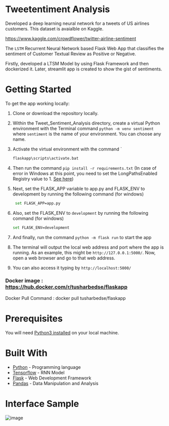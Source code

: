 # Tweetentiment Analysis 

Developed a deep learning neural network for a tweets of US airlines customers. This dataset is avaialble on Kaggle.


https://www.kaggle.com/crowdflower/twitter-airline-sentiment


The `LSTM` Recurrent Neural Network based Flask Web App that classifies the sentiment of Customer Textual Review as Positive or Negative. 

Firstly, developed a LTSM Model by using Flask Framework and then dockerized it. Later, streamlit app is created to show the gist of sentiments.


# Getting Started

To get the app working locally:
1. Clone or download the repository locally.
2. Within the Tweet_Sentiment_Analysis directory, create a virtual Python environment with the Terminal command `python -m venv sentiment` where `sentiment` is the name of your environment. You can choose any name.
3. Activate the virtual environment with the command        `
    ```bash                 
    flaskapp\scripts\activate.bat
    ```
4. Then run the command `pip install -r requirements.txt` (In case of error in Windows at this point, you need to set the LongPathsEnabled Registry value to 1. [See here](https://stackoverflow.com/questions/54778630/could-not-install-packages-due-to-an-environmenterror-errno-2-no-such-file-or/55189256#55189256))
5. Next, set the FLASK_APP variable to app.py and FLASK_ENV to development by running the following command (for windows) 
   ```bash
    set FLASK_APP=app.py
    ```
6. Also, set the FLASK_ENV to `development` by running the following command (for windows)
    ```bash
    set FLASK_ENV=development
    ```
7. And finally, run the command `python -m flask run` to start the app
8. The terminal will output the local web address and port where the app is running. As an example, this might be `http://127.0.0.1:5000/`. Now, open a web browser and go to that web address.

9. You can also access it typing by `http://localhost:5000/`


###  Docker image : https://hub.docker.com/r/tusharbedse/flaskapp

Docker Pull Command :   docker pull tusharbedse/flaskapp

# Prerequisites

You will need [Python3 installed](https://www.python.org/downloads/) on your local machine.


# Built With

* [Python](https://www.python.org/) - Programming language
* [Tensorflow](https://www.tensorflow.org/) - RNN Model
* [Flask](http://flask.pocoo.org/) - Web Development Framework
* [Pandas](https://pandas.pydata.org/) - Data Manipulation and Analysis

# Interface Sample

![image](https://raw.githubusercontent.com/Tusharbedse/Sentiment_Analysis/master/static/Screenshot.PNG)

 

